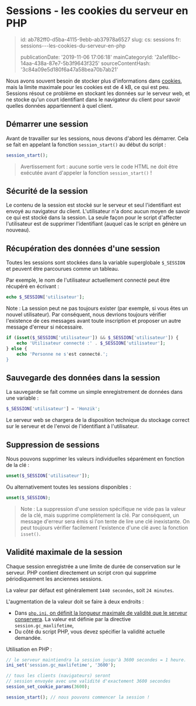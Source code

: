 Sessions - les cookies du serveur en PHP
========================================

> id: ab782ff0-d5ba-4115-9ebb-ab37978a6527
> slug:
> 	cs: sessions
> 	fr: sessions---les-cookies-du-serveur-en-php
> 
> publicationDate: '2019-11-06 17:06:18'
> mainCategoryId: '2a1ef8bc-14aa-438a-87e7-5b3f9643f325'
> sourceContentHash: '3c84a09e5d180f6a47a58bea70b7ab21'

Nous avons souvent besoin de stocker plus d'informations dans <a href="/cookies">cookies</a>, mais la limite maximale pour les cookies est de 4 kB, ce qui est peu. Sessions résout ce problème en stockant les données sur le serveur web, et ne stocke qu'un court identifiant dans le navigateur du client pour savoir quelles données appartiennent à quel client.

Démarrer une session
---------------------

Avant de travailler sur les sessions, nous devons d'abord les démarrer. Cela se fait en appelant la fonction `session_start()` au début du script :

```php
session_start();
```

> Avertissement fort : aucune sortie vers le code HTML ne doit être exécutée avant d'appeler la fonction `session_start()` !

Sécurité de la session
-------------------

Le contenu de la session est stocké sur le serveur et seul l'identifiant est envoyé au navigateur du client. L'utilisateur n'a donc aucun moyen de savoir ce qui est stocké dans la session. La seule façon pour le script d'affecter l'utilisateur est de supprimer l'identifiant (auquel cas le script en génère un nouveau).

Récupération des données d'une session
----------------------

Toutes les sessions sont stockées dans la variable superglobale `$_SESSION` et peuvent être parcourues comme un tableau.

Par exemple, le nom de l'utilisateur actuellement connecté peut être récupéré en écrivant :

```php
echo $_SESSION['utilisateur'];
```

Note : La session peut ne pas toujours exister (par exemple, si vous êtes un nouvel utilisateur). Par conséquent, nous devrions toujours vérifier l'existence de ces messages avant toute inscription et proposer un autre message d'erreur si nécessaire.

```php
if (isset($_SESSION['utilisateur']) && $_SESSION['utilisateur']) {
    echo 'Utilisateur connecté :' . $_SESSION['utilisateur'];
} else {
    echo 'Personne ne s'est connecté.';
}
```

Sauvegarde des données dans la session
----------------------

La sauvegarde se fait comme un simple enregistrement de données dans une variable :

```php
$_SESSION['utilisateur'] = 'Honzik';
```

Le serveur web se chargera de la disposition technique du stockage correct sur le serveur et de l'envoi de l'identifiant à l'utilisateur.

Suppression de sessions
----------------

Nous pouvons supprimer les valeurs individuelles séparément en fonction de la clé :

```php
unset($_SESSION['utilisateur']);
```

Ou alternativement toutes les sessions disponibles :

```php
unset($_SESSION);
```

> Note : La suppression d'une session spécifique ne vide pas la valeur de la clé, mais supprime complètement la clé. Par conséquent, un message d'erreur sera émis si l'on tente de lire une clé inexistante. On peut toujours vérifier facilement l'existence d'une clé avec la fonction `isset()`.

Validité maximale de la session
---------------------------------

Chaque session enregistrée a une limite de durée de conservation sur le serveur. PHP contient directement un script cron qui supprime périodiquement les anciennes sessions.

La valeur par défaut est généralement `1440 secondes`, soit `24 minutes`.

L'augmentation de la valeur doit se faire à deux endroits :

- Dans <a href="/info">`php.ini`, on définit la longueur maximale de validité que le serveur conservera</a>. La valeur est définie par la directive `session.gc_maxlifetime`,
- Du côté du script PHP, vous devez spécifier la validité actuelle demandée.

Utilisation en PHP :

```php
// le serveur maintiendra la session jusqu'à 3600 secondes = 1 heure.
ini_set('session.gc_maxlifetime', '3600');

// tous les clients (navigateurs) seront
// session envoyée avec une validité d'exactement 3600 secondes
session_set_cookie_params(3600);

session_start(); // nous pouvons commencer la session !
```
